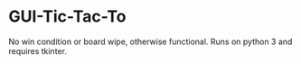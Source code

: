 # GUI-Tic-Tac-To
No win condition or board wipe, otherwise functional.
Runs on python 3 and requires tkinter. 
